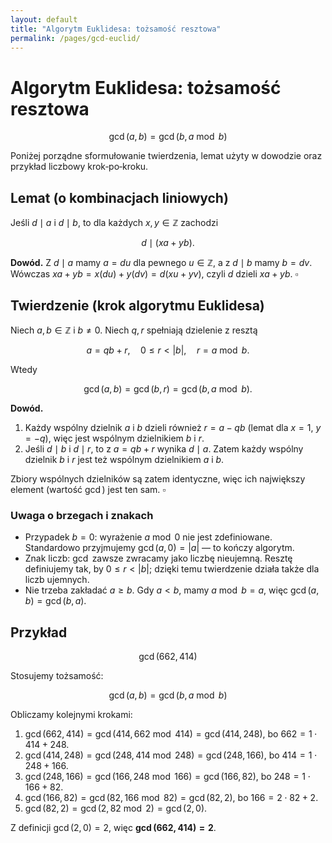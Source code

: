 ```yaml
---
layout: default
title: "Algorytm Euklidesa: tożsamość resztowa"
permalink: /pages/gcd-euclid/
---
```


# Algorytm Euklidesa: tożsamość resztowa

$$
\gcd(a,b) = \gcd\big(b, a \bmod b\big)
$$

Poniżej porządne sformułowanie twierdzenia, lemat użyty w dowodzie oraz przykład liczbowy krok‑po‑kroku.

## Lemat (o kombinacjach liniowych)

Jeśli $d\mid a$ i $d\mid b$, to dla każdych $x,y\in\mathbb Z$ zachodzi

$$
d\mid (x a + y b).
$$

**Dowód.** Z $d\mid a$ mamy $a=du$ dla pewnego $u\in\mathbb Z$, a z $d\mid b$ mamy $b=dv$.
Wówczas $x a + y b = x(du)+y(dv)=d(xu+yv)$, czyli $d$ dzieli $x a + y b$. $\square$

## Twierdzenie (krok algorytmu Euklidesa)

Niech $a,b\in\mathbb Z$ i $b\ne 0$. Niech $q,r$ spełniają dzielenie z resztą

$$
a = q b + r,\quad 0\le r < \lvert b\rvert,\quad r = a\bmod b.
$$

Wtedy

$$
\gcd(a,b) = \gcd(b,r) = \gcd\big(b, a\bmod b\big).
$$

**Dowód.**

1. Każdy wspólny dzielnik $a$ i $b$ dzieli również $r=a-qb$ (lemat dla $x=1$, $y=-q$), więc jest wspólnym dzielnikiem $b$ i $r$.
2. Jeśli $d\mid b$ i $d\mid r$, to z $a=qb+r$ wynika $d\mid a$. Zatem każdy wspólny dzielnik $b$ i $r$ jest też wspólnym dzielnikiem $a$ i $b$.

Zbiory wspólnych dzielników są zatem identyczne, więc ich największy element (wartość $\gcd$) jest ten sam. $\square$

### Uwaga o brzegach i znakach

- Przypadek $b=0$: wyrażenie $a\bmod 0$ nie jest zdefiniowane. Standardowo przyjmujemy $\gcd(a,0)=\lvert a\rvert$ — to kończy algorytm.
- Znak liczb: $\gcd$ zawsze zwracamy jako liczbę nieujemną. Resztę definiujemy tak, by $0\le r<\lvert b\rvert$; dzięki temu twierdzenie działa także dla liczb ujemnych.
- Nie trzeba zakładać $a\ge b$. Gdy $a<b$, mamy $a\bmod b=a$, więc $\gcd(a,b)=\gcd(b,a)$.

## Przykład

$$
\gcd(662,414)
$$

Stosujemy tożsamość:

$$
\gcd(a,b)=\gcd(b,a\bmod b)
$$

Obliczamy kolejnymi krokami:

1. $\gcd(662,414)=\gcd\big(414, 662\bmod 414\big)=\gcd(414,248)$, bo $662=1\cdot 414+248$.
2. $\gcd(414,248)=\gcd\big(248, 414\bmod 248\big)=\gcd(248,166)$, bo $414=1\cdot 248+166$.
3. $\gcd(248,166)=\gcd\big(166, 248\bmod 166\big)=\gcd(166,82)$, bo $248=1\cdot 166+82$.
4. $\gcd(166,82)=\gcd\big(82, 166\bmod 82\big)=\gcd(82,2)$, bo $166=2\cdot 82+2$.
5. $\gcd(82,2)=\gcd\big(2, 82\bmod 2\big)=\gcd(2,0)$.

Z definicji $\gcd(2,0)=2$, więc **$\gcd(662,414)=2$**.
